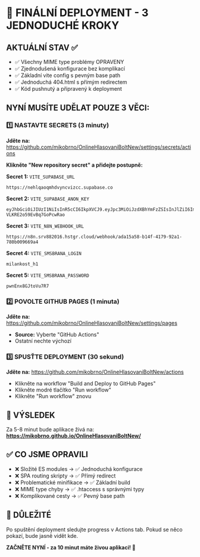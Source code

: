# 🚀 FINÁLNÍ DEPLOYMENT - 3 JEDNODUCHÉ KROKY

## AKTUÁLNÍ STAV ✅
- ✅ Všechny MIME type problémy OPRAVENY
- ✅ Zjednodušená konfigurace bez komplikací
- ✅ Základní vite config s pevným base path
- ✅ Jednoduchá 404.html s přímým redirectem
- ✅ Kód pushnutý a připravený k deployment

## NYNÍ MUSÍTE UDĚLAT POUZE 3 VĚCI:

### 1️⃣ NASTAVTE SECRETS (3 minuty)
**Jděte na:** https://github.com/mikobrno/OnlineHlasovaniBoltNew/settings/secrets/actions

**Klikněte "New repository secret" a přidejte postupně:**

**Secret 1:** `VITE_SUPABASE_URL`
```
https://nehlqaoqmhdvyncvizcc.supabase.co
```

**Secret 2:** `VITE_SUPABASE_ANON_KEY`
```
eyJhbGciOiJIUzI1NiIsInR5cCI6IkpXVCJ9.eyJpc3MiOiJzdXBhYmFzZSIsInJlZiI6Im5laGxxYW9xbWhkdnluY3ZpemNjIiwicm9sZSI6ImFub24iLCJpYXQiOjE3NTQwNzY1OTEsImV4cCI6MjA2OTY1MjU5MX0.poCWT_JCWnP5t0FvQjk3-VLKRE2o59EvBq7GoPcwRao
```

**Secret 3:** `VITE_N8N_WEBHOOK_URL`
```
https://n8n.srv882016.hstgr.cloud/webhook/ada15a58-b14f-4179-92a1-780b009669a4
```

**Secret 4:** `VITE_SMSBRANA_LOGIN`
```
milankost_h1
```

**Secret 5:** `VITE_SMSBRANA_PASSWORD`
```
pwnEnx8GJtoVu7R7
```

### 2️⃣ POVOLTE GITHUB PAGES (1 minuta)
**Jděte na:** https://github.com/mikobrno/OnlineHlasovaniBoltNew/settings/pages

- **Source:** Vyberte "GitHub Actions"
- Ostatní nechte výchozí

### 3️⃣ SPUSŤTE DEPLOYMENT (30 sekund)
**Jděte na:** https://github.com/mikobrno/OnlineHlasovaniBoltNew/actions

- Klikněte na workflow "Build and Deploy to GitHub Pages"
- Klikněte modré tlačítko "Run workflow"
- Klikněte "Run workflow" znovu

## 🎯 VÝSLEDEK
Za 5-8 minut bude aplikace živá na:
**https://mikobrno.github.io/OnlineHlasovaniBoltNew/**

## ✅ CO JSME OPRAVILI
- ❌ Složité ES modules → ✅ Jednoduchá konfigurace
- ❌ SPA routing skripty → ✅ Přímý redirect
- ❌ Problematické minifikace → ✅ Základní build
- ❌ MIME type chyby → ✅ .htaccess s správnými typy
- ❌ Komplikované cesty → ✅ Pevný base path

## 🚨 DŮLEŽITÉ
Po spuštění deployment sledujte progress v Actions tab. Pokud se něco pokazí, bude jasně vidět kde.

**ZAČNĚTE NYNÍ - za 10 minut máte živou aplikaci! 🎉**
